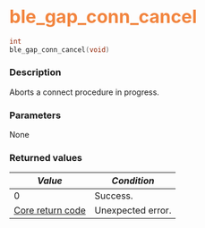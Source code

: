 ## <font color="#F2853F" style="font-size:24pt">ble\_gap\_conn\_cancel</font>

```c
int
ble_gap_conn_cancel(void)
```

### Description

Aborts a connect procedure in progress.

### Parameters

None

### Returned values

| *Value* | *Condition* |
|---------|-------------|
| 0 | Success. |
| [Core return code](../../ble_hs_return_codes/#return-codes-core) | Unexpected error. |
